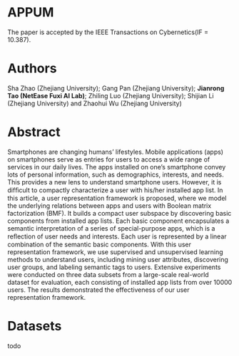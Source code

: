 # APPUM
The paper is accepted by the IEEE Transactions on Cybernetics(IF = 10.387).

# Authors
Sha Zhao (Zhejiang University); Gang Pan (Zhejiang University); <strong>Jianrong Tao (NetEase Fuxi AI Lab)</strong>; Zhiling Luo (Zhejiang University); Shijian Li (Zhejiang University) and Zhaohui Wu (Zhejiang University)

# Abstract
Smartphones are changing humans’ lifestyles. Mobile applications (apps) on smartphones serve as entries for users to access a wide range of services in our daily lives. The apps installed on one’s smartphone convey lots of personal information, such as demographics, interests, and needs. This provides a new lens to understand smartphone users. However, it is difﬁcult to compactly characterize a user with his/her installed app list. In this article, a user representation framework is proposed, where we model the underlying relations between apps and users with Boolean matrix factorization (BMF). It builds a compact user subspace by discovering basic components from installed app lists. Each basic component encapsulates a semantic interpretation of a series of special-purpose apps, which is a reﬂection of user needs and interests. Each user is represented by a linear combination of the semantic basic components. With this user representation framework, we use supervised and unsupervised learning methods to understand users, including mining user attributes, discovering user groups, and labeling semantic tags to users. Extensive experiments were conducted on three data subsets from a large-scale real-world dataset for evaluation, each consisting of installed app lists from over 10000 users. The results demonstrated the effectiveness of our user representation framework.

# Datasets
todo